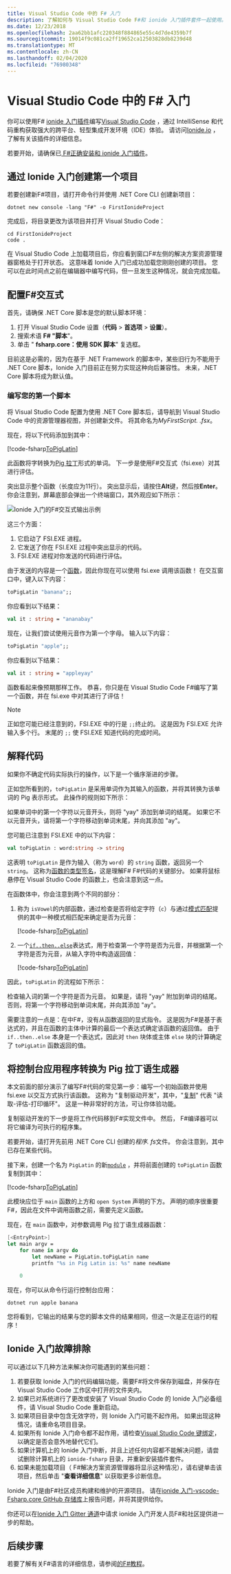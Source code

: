 ```yaml
---
title: Visual Studio Code 中的 F# 入门
description: 了解如何与 Visual Studio Code F#和 ionide 入门插件套件一起使用。
ms.date: 12/23/2018
ms.openlocfilehash: 2aa62bb1afc220348f884865e55c4d7de4359b7f
ms.sourcegitcommit: 19014f9c081ca2ff19652ca12503828db8239d48
ms.translationtype: MT
ms.contentlocale: zh-CN
ms.lasthandoff: 02/04/2020
ms.locfileid: "76980348"
---
```

# <a name="get-started-with-f-in-visual-studio-code"></a>Visual Studio Code 中的 F# 入门

你可以使用F# [ionide 入门插件](https://marketplace.visualstudio.com/items?itemName=Ionide.Ionide-fsharp)编写[Visual Studio Code](https://code.visualstudio.com) ，通过 IntelliSense 和代码重构获取强大的跨平台、轻型集成开发环境（IDE）体验。 请访问[Ionide.io](http://ionide.io) ，了解有关该插件的详细信息。

若要开始，请确保已[ F#正确安装和 ionide 入门插件](install-fsharp.md#install-f-with-visual-studio-code)。

## <a name="create-your-first-project-with-ionide"></a>通过 Ionide 入门创建第一个项目

若要创建新F#项目，请打开命令行并使用 .NET Core CLI 创建新项目：

```dotnetcli
dotnet new console -lang "F#" -o FirstIonideProject
```

完成后，将目录更改为该项目并打开 Visual Studio Code：

```console
cd FirstIonideProject
code .
```

在 Visual Studio Code 上加载项目后，你应看到窗口F#左侧的解决方案资源管理器窗格处于打开状态。 这意味着 Ionide 入门已成功加载您刚刚创建的项目。 您可以在此时间点之前在编辑器中编写代码，但一旦发生这种情况，就会完成加载。

## <a name="configure-f-interactive"></a>配置F#交互式

首先，请确保 .NET Core 脚本是您的默认脚本环境：

1. 打开 Visual Studio Code 设置（**代码** > **首选项** > **设置**）。
1. 搜索术语 **F# "脚本**"。
1. 单击 " **fsharp.core：使用 SDK 脚本**" 复选框。

目前这是必需的，因为在基于 .NET Framework 的脚本中，某些旧行为不能用于 .NET Core 脚本，Ionide 入门目前正在努力实现这种向后兼容性。 未来，.NET Core 脚本将成为默认值。

### <a name="write-your-first-script"></a>编写您的第一个脚本

将 Visual Studio Code 配置为使用 .NET Core 脚本后，请导航到 Visual Studio Code 中的资源管理器视图，并创建新文件。 将其命名为*MyFirstScript. .fsx*。

现在，将以下代码添加到其中：

[!code-fsharp[ToPigLatin](~/samples/snippets/fsharp/getting-started/to-pig-latin.fsx)]

此函数将字转换为[Pig 拉丁](https://en.wikipedia.org/wiki/Pig_Latin)形式的单词。 下一步是使用F#交互式（fsi.exe）对其进行评估。

突出显示整个函数（长度应为11行）。 突出显示后，请按住**Alt**键，然后按**Enter**。 你会注意到，屏幕底部会弹出一个终端窗口，其外观应如下所示：

![Ionide 入门的F#交互式输出示例](./media/getting-started-vscode/vscode-fsi.png)

这三个方面：

1. 它启动了 FSI.EXE 进程。
2. 它发送了你在 FSI.EXE 过程中突出显示的代码。
3. FSI.EXE 进程对你发送的代码进行评估。

由于发送的内容是一个[函数](../language-reference/functions/index.md)，因此你现在可以使用 fsi.exe 调用该函数！ 在交互窗口中，键入以下内容：

```fsharp
toPigLatin "banana";;
```

你应看到以下结果：

```fsharp
val it : string = "ananabay"
```

现在，让我们尝试使用元音作为第一个字母。 输入以下内容：

```fsharp
toPigLatin "apple";;
```

你应看到以下结果：

```fsharp
val it : string = "appleyay"
```

函数看起来像预期那样工作。 恭喜，你只是在 Visual Studio Code F#编写了第一个函数，并在 fsi.exe 中对其进行了评估！

> [!NOTE]
> 正如您可能已经注意到的，FSI.EXE 中的行是 `;;`终止的。 这是因为 FSI.EXE 允许输入多个行。 末尾的 `;;` 使 FSI.EXE 知道代码的完成时间。

## <a name="explaining-the-code"></a>解释代码

如果你不确定代码实际执行的操作，以下是一个循序渐进的步骤。

正如您所看到的，`toPigLatin` 是采用单词作为其输入的函数，并将其转换为该单词的 Pig 表示形式。 此操作的规则如下所示：

如果单词中的第一个字符以元音开头，则将 "yay" 添加到单词的结尾。 如果它不以元音开头，请将第一个字符移动到单词末尾，并向其添加 "ay"。

您可能已注意到 FSI.EXE 中的以下内容：

```fsharp
val toPigLatin : word:string -> string
```

这表明 `toPigLatin` 是作为输入（称为 `word`）的 `string` 函数，返回另一个 `string`。 这称为[函数的类型签名](https://fsharpforfunandprofit.com/posts/function-signatures/)，这是理解F# F#代码的关键部分。 如果将鼠标悬停在 Visual Studio Code 的函数上，也会注意到这一点。

在函数体中，你会注意到两个不同的部分：

1. 称为 `isVowel`的内部函数，通过检查是否将给定字符（`c`）与通过[模式匹配](../language-reference/pattern-matching.md)提供的其中一种模式相匹配来确定是否为元音：

   [!code-fsharp[ToPigLatin](~/samples/snippets/fsharp/getting-started/to-pig-latin.fsx#L2-L6)]

2. 一个[`if..then..else`](../language-reference/conditional-expressions-if-then-else.md)表达式，用于检查第一个字符是否为元音，并根据第一个字符是否为元音，从输入字符中构造返回值：

   [!code-fsharp[ToPigLatin](~/samples/snippets/fsharp/getting-started/to-pig-latin.fsx#L8-L11)]

因此，`toPigLatin` 的流程如下所示：

检查输入词的第一个字符是否为元音。 如果是，请将 "yay" 附加到单词的结尾。 否则，将第一个字符移动到单词末尾，并向其添加 "ay"。

需要注意的一点是：在中F#，没有从函数返回的显式指令。 这是因为F#是基于表达式的，并且在函数的主体中计算的最后一个表达式确定该函数的返回值。 由于 `if..then..else` 本身是一个表达式，因此对 `then` 块体或主体 `else` 块的计算确定了 `toPigLatin` 函数返回的值。

## <a name="turn-the-console-app-into-a-pig-latin-generator"></a>将控制台应用程序转换为 Pig 拉丁语生成器

本文前面的部分演示了编写F#代码的常见第一步：编写一个初始函数并使用 fsi.exe 以交互方式执行该函数。 这称为 "复制驱动开发"，其中，"[复制](https://en.wikipedia.org/wiki/Read%E2%80%93eval%E2%80%93print_loop)" 代表 "读取-评估-打印循环"。 这是一种非常好的方法，可让你体验功能。

复制驱动开发的下一步是将工作代码移到F#实现文件中。 然后， F#编译器可以将它编译为可执行的程序集。

若要开始，请打开先前用 .NET Core CLI 创建的*程序. fs*文件。 你会注意到，其中已存在某些代码。

接下来，创建一个名为 `PigLatin` 的新[`module`](../language-reference/modules.md) ，并将前面创建的 `toPigLatin` 函数复制到其中：

[!code-fsharp[ToPigLatin](~/samples/snippets/fsharp/getting-started/pig-latin.fs#L3-L14)]

此模块应位于 `main` 函数的上方和 `open System` 声明的下方。 声明的顺序很重要F#，因此在文件中调用函数之前，需要先定义函数。

现在，在 `main` 函数中，对参数调用 Pig 拉丁语生成器函数：

```fsharp
[<EntryPoint>]
let main argv =
    for name in argv do
        let newName = PigLatin.toPigLatin name
        printfn "%s in Pig Latin is: %s" name newName

    0
```

现在，你可以从命令行运行控制台应用：

```dotnetcli
dotnet run apple banana
```

您将看到，它输出的结果与您的脚本文件的结果相同，但这一次是正在运行的程序！

## <a name="troubleshooting-ionide"></a>Ionide 入门故障排除

可以通过以下几种方法来解决你可能遇到的某些问题：

1. 若要获取 Ionide 入门的代码编辑功能，需要F#将文件保存到磁盘，并保存在 Visual Studio Code 工作区中打开的文件夹内。
1. 如果已对系统进行了更改或安装了 Visual Studio Code 的 Ionide 入门必备组件，请 Visual Studio Code 重新启动。
1. 如果项目目录中包含无效字符，则 Ionide 入门可能不起作用。  如果出现这种情况，请重命名项目目录。
1. 如果所有 Ionide 入门命令都不起作用，请检查[Visual Studio Code 键绑定](https://code.visualstudio.com/docs/getstarted/keybindings#_advanced-customization)，以确定是否会意外地替代它们。
1. 如果计算机上的 Ionide 入门中断，并且上述任何内容都不能解决问题，请尝试删除计算机上的 `ionide-fsharp` 目录，并重新安装插件套件。
1. 如果未能加载项目（ F#解决方案资源管理器将显示这种情况），请右键单击该项目，然后单击 "**查看详细信息**" 以获取更多诊断信息。

Ionide 入门是由F#社区成员构建和维护的开源项目。 请在[ionide 入门-vscode-Fsharp.core GitHub 存储库](https://github.com/ionide/ionide-vscode-fsharp)上报告问题，并将其提供给你。

你还可以在[Ionide 入门 Gitter 通道](https://gitter.im/ionide/ionide-project)中请求 ionide 入门开发人员F#和社区提供进一步的帮助。

## <a name="next-steps"></a>后续步骤

若要了解有关F#语言的详细信息，请参阅[的F#教程](../tour.md)。
